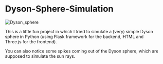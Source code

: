 # Dyson-Sphere-Simulation
![Dyson_sphere](https://user-images.githubusercontent.com/114087019/227745267-33d7cd2b-01fb-449a-8076-26e8dc550fe0.png)

This is a little fun project in which I tried to simulate a (very) simple Dyson sphere in Python 
(using Flask framework for the backend, HTML and Three.js for the frontend).

You can also notice some spikes coming out of the Dyson sphere, which are supposed to simulate the sun rays.
